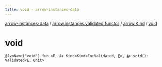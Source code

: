 ```yaml
---
title: void - arrow-instances-data
---
```


[arrow-instances-data](../../index.html) / [arrow.instances.validated.functor](../index.html) / [arrow.Kind](index.html) / [void](./void.html)

# void

`@JvmName("void") fun <E, A> Kind<Kind<ForValidated, `[`E`](void.html#E)`>, `[`A`](void.html#A)`>.void(): Validated<`[`E`](void.html#E)`, `[`Unit`](https://kotlinlang.org/api/latest/jvm/stdlib/kotlin/-unit/index.html)`>`
